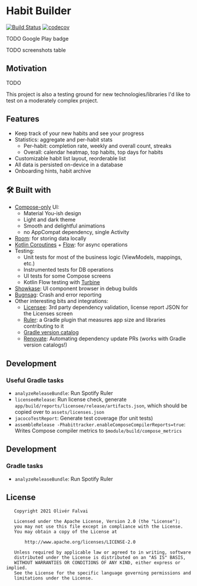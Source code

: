 # Habit Builder

[![Build Status](https://app.bitrise.io/app/46845b0b84193b80/status.svg?token=SHqpol98nJjn_O5hbFPjIg&branch=main)](https://app.bitrise.io/app/46845b0b84193b80)
[![codecov](https://codecov.io/gh/ofalvai/HabitTracker/branch/main/graph/badge.svg?token=0PGWK5GQ1P)](https://codecov.io/gh/ofalvai/HabitTracker)

TODO Google Play badge

TODO screenshots table

## Motivation

TODO

This project is also a testing ground for new technologies/libraries I'd like to test on a moderately complex project.

## Features
- Keep track of your new habits and see your progress
- Statistics: aggregate and per-habit stats
  - Per-habit: completion rate, weekly and overall count, streaks
  - Overall: calendar heatmap, top habits, top days for habits
- Customizable habit list layout, reorderable list
- All data is persisted on-device in a database
- Onboarding hints, habit archive

## 🛠 Built with

- [Compose-only](https://developer.android.com/jetpack/compose) UI:
    - Material You-ish design
    - Light and dark theme
    - Smooth and delightful animations
    - no AppCompat dependency, single Activity
- [Room](https://developer.android.com/training/data-storage/room): for storing data locally
- [Kotlin Coroutines](https://kotlinlang.org/docs/coroutines-overview.html) + [Flow](https://kotlinlang.org/docs/flow.html): for async operations
- Testing:
    - Unit tests for most of the business logic (ViewModels, mappings, etc.)
    - Instrumented tests for DB operations
    - UI tests for some Compose screens
    - Kotlin Flow testing with [Turbine](https://github.com/cashapp/turbine)
- [Showkase](https://github.com/airbnb/Showkase): UI component browser in debug builds
- [Bugnsag](https://www.bugsnag.com/): Crash and error reporting
- Other interesting bits and integrations:
    - [Licensee](https://github.com/cashapp/licensee): 3rd party dependency validation, license report JSON for the Licenses screen
    - [Ruler](https://github.com/spotify/ruler): a Gradle plugin that measures app size and libraries contributing to it
    - [Gradle version catalog](https://github.com/ofalvai/HabitTracker/blob/main/gradle/libs.versions.toml)
    - [Renovate](https://github.com/ofalvai/HabitTracker/issues/10): Automating dependency update PRs (works with Gradle version catalogs!)

## Development

### Useful Gradle tasks

- `analyzeReleaseBundle`: Run Spotify Ruler
- `licenseeRelease`: Run license check, generate `app/build/reports/licensee/release/artifacts.json`, which should be copied over to `assets/licenses.json`
- `jacocoTestReport`: Generate test coverage (for unit tests)
- `assembleRelease -Phabittracker.enableComposeCompilerReports=true`: Writes Compose compiler metrics to `$module/build/compose_metrics`

## Development

### Gradle tasks

- `analyzeReleaseBundle`: Run Spotify Ruler

## License

```
   Copyright 2021 Olivér Falvai

   Licensed under the Apache License, Version 2.0 (the "License");
   you may not use this file except in compliance with the License.
   You may obtain a copy of the License at

       http://www.apache.org/licenses/LICENSE-2.0

   Unless required by applicable law or agreed to in writing, software
   distributed under the License is distributed on an "AS IS" BASIS,
   WITHOUT WARRANTIES OR CONDITIONS OF ANY KIND, either express or implied.
   See the License for the specific language governing permissions and
   limitations under the License.
```